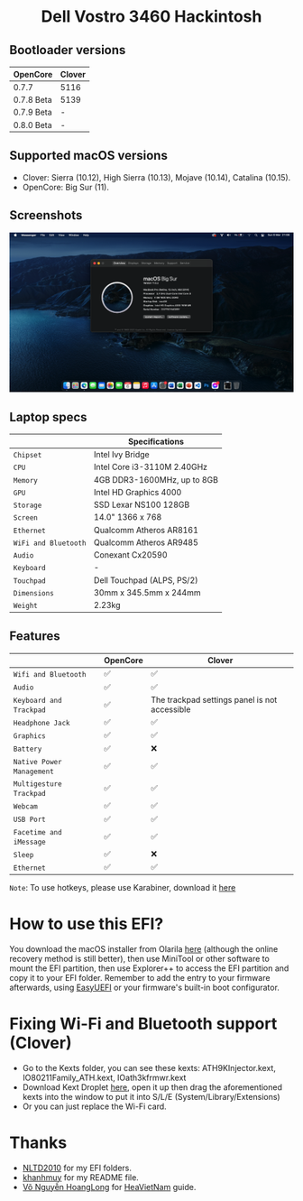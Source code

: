 # <div align="center">Dell Vostro 3460 Hackintosh</div> 
## Bootloader versions
|OpenCore|Clover|
|--------|------|
|0.7.7|5116|
|0.7.8 Beta|5139|
|0.7.9 Beta|-|
|0.8.0 Beta|-|
## Supported macOS versions
- Clover: Sierra (10.12), High Sierra (10.13), Mojave (10.14), Catalina (10.15). 
- OpenCore: Big Sur (11).
## Screenshots
![Screenshot](Screenshots/wall.png)

## Laptop specs
|                     | Specifications| 
| ---------------------------- | ---------------------- |
| ``Chipset``| Intel Ivy Bridge|
| ``CPU``| Intel Core i3-3110M 2.40GHz|
| ``Memory``| 4GB DDR3-1600MHz, up to 8GB|
| ``GPU``| Intel HD Graphics 4000|
| ``Storage``| SSD Lexar NS100 128GB|
| ``Screen``| 14.0" 1366 x 768|
| ``Ethernet``| Qualcomm Atheros AR8161|
| ``WiFi and Bluetooth``| Qualcomm Atheros AR9485|
| ``Audio``| Conexant Cx20590|
| ``Keyboard``| - |
| ``Touchpad``| Dell Touchpad (ALPS, PS/2)|
| ``Dimensions``| 30mm x 345.5mm x 244mm|
|``Weight``|2.23kg| 

## Features
|                               | OpenCore             | Clover|
| ----------------------------- | -------------------- | ------------------|
| ``Wifi and Bluetooth``|✅|✅|
| ``Audio``|✅|✅|
| ``Keyboard and Trackpad``|✅|The trackpad settings panel is not accessible|
| ``Headphone Jack``|✅|✅|
| ``Graphics``|✅|✅|
| ``Battery``|✅|❌|
| ``Native Power Management``|✅|✅|
| ``Multigesture Trackpad``|✅|✅|                                                                          
| ``Webcam``|✅|✅|
| ``USB Port``|✅|✅|
| ``Facetime and iMessage``|✅|✅|
| ``Sleep``|✅|❌|
| ``Ethernet``|✅|✅|

```Note```: To use hotkeys, please use Karabiner, download it [here](https://karabiner-elements.pqrs.org/?fbclid=IwAR0ubkfBVtZWxW2tXV_GAPmYFyRbIgrGUxt-Omq8AvbcSWBS7_sdN2IFQ9g)
# How to use this EFI?
You download the macOS installer from Olarila [here](https://www.olarila.com/topic/6278-hackintosh-and-macintosh-olarila-vanilla-images-macos/) (although the online recovery method is still better), then use MiniTool or other software to mount the EFI partition, then use Explorer++ to access the EFI partition and copy it to your EFI folder. Remember to add the entry to your firmware afterwards, using [EasyUEFI](https://www.easyuefi.com/index-us.html) or your firmware's built-in boot configurator.
# Fixing Wi-Fi and Bluetooth support (Clover)
- Go to the Kexts folder, you can see these kexts: ATH9KInjector.kext, IO80211Family_ATH.kext, IOath3kfrmwr.kext
- Download Kext Droplet [here](https://github.com/chris1111/Kext-Droplet), open it up then drag the aforementioned kexts into the window to put it into S/L/E (System/Library/Extensions)
- Or you can just replace the Wi-Fi card.
# Thanks
- [NLTD2010](https://github.com/NLTD2010) for my EFI folders.
- [khanhmuy](https://github.com/khanhmuy) for my README file.
- [Võ Nguyễn HoangLong](https://www.facebook.com/profile.php?id=100070274020733) for [HeaVietNam](http://heavietnam.ga/) guide.
